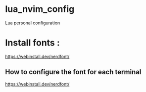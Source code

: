 # lua_nvim_config
Lua personal configuration

# Install fonts :
https://webinstall.dev/nerdfont/
## How to configure the font for each terminal
https://webinstall.dev/nerdfont/
